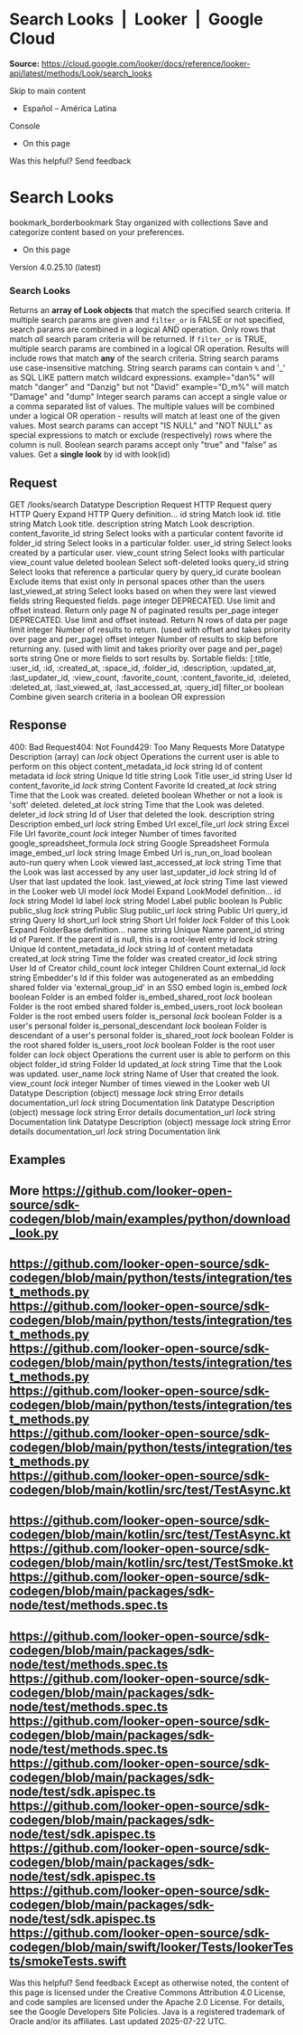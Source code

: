 # Search Looks  |  Looker  |  Google Cloud

**Source:** https://cloud.google.com/looker/docs/reference/looker-api/latest/methods/Look/search_looks

Skip to main content 


  * Español – América Latina

Console 
  * On this page




Was this helpful?
Send feedback 
#  Search Looks
bookmark_borderbookmark Stay organized with collections  Save and categorize content based on your preferences.
  * On this page


Version 4.0.25.10 (latest) 
### Search Looks
Returns an **array of Look objects** that match the specified search criteria.
If multiple search params are given and `filter_or` is FALSE or not specified, search params are combined in a logical AND operation. Only rows that match _all_ search param criteria will be returned.
If `filter_or` is TRUE, multiple search params are combined in a logical OR operation. Results will include rows that match **any** of the search criteria.
String search params use case-insensitive matching. String search params can contain `%` and '_' as SQL LIKE pattern match wildcard expressions. example="dan%" will match "danger" and "Danzig" but not "David" example="D_m%" will match "Damage" and "dump"
Integer search params can accept a single value or a comma separated list of values. The multiple values will be combined under a logical OR operation - results will match at least one of the given values.
Most search params can accept "IS NULL" and "NOT NULL" as special expressions to match or exclude (respectively) rows where the column is null.
Boolean search params accept only "true" and "false" as values.
Get a **single look** by id with look(id)
## Request
GET /looks/search 
Datatype
Description
Request
HTTP Request 
query
HTTP Query 
Expand HTTP Query definition... 
id
string 
Match look id.
title
string 
Match Look title.
description
string 
Match Look description.
content_favorite_id
string 
Select looks with a particular content favorite id
folder_id
string 
Select looks in a particular folder.
user_id
string 
Select looks created by a particular user.
view_count
string 
Select looks with particular view_count value
deleted
boolean 
Select soft-deleted looks
query_id
string 
Select looks that reference a particular query by query_id
curate
boolean 
Exclude items that exist only in personal spaces other than the users
last_viewed_at
string 
Select looks based on when they were last viewed
fields
string 
Requested fields.
page
integer 
DEPRECATED. Use limit and offset instead. Return only page N of paginated results
per_page
integer 
DEPRECATED. Use limit and offset instead. Return N rows of data per page
limit
integer 
Number of results to return. (used with offset and takes priority over page and per_page)
offset
integer 
Number of results to skip before returning any. (used with limit and takes priority over page and per_page)
sorts
string 
One or more fields to sort results by. Sortable fields: [:title, :user_id, :id, :created_at, :space_id, :folder_id, :description, :updated_at, :last_updater_id, :view_count, :favorite_count, :content_favorite_id, :deleted, :deleted_at, :last_viewed_at, :last_accessed_at, :query_id]
filter_or
boolean 
Combine given search criteria in a boolean OR expression
## Response
400: Bad Request404: Not Found429: Too Many Requests More
Datatype
Description
(array)
can
_lock_
object 
Operations the current user is able to perform on this object
content_metadata_id
_lock_
string 
Id of content metadata
id
_lock_
string 
Unique Id
title
string 
Look Title
user_id
string 
User Id
content_favorite_id
_lock_
string 
Content Favorite Id
created_at
_lock_
string 
Time that the Look was created.
deleted
boolean 
Whether or not a look is 'soft' deleted.
deleted_at
_lock_
string 
Time that the Look was deleted.
deleter_id
_lock_
string 
Id of User that deleted the look.
description
string 
Description
embed_url
_lock_
string 
Embed Url
excel_file_url
_lock_
string 
Excel File Url
favorite_count
_lock_
integer 
Number of times favorited
google_spreadsheet_formula
_lock_
string 
Google Spreadsheet Formula
image_embed_url
_lock_
string 
Image Embed Url
is_run_on_load
boolean 
auto-run query when Look viewed
last_accessed_at
_lock_
string 
Time that the Look was last accessed by any user
last_updater_id
_lock_
string 
Id of User that last updated the look.
last_viewed_at
_lock_
string 
Time last viewed in the Looker web UI
model
_lock_
Model
Expand LookModel definition... 
id
_lock_
string 
Model Id
label
_lock_
string 
Model Label
public
boolean 
Is Public
public_slug
_lock_
string 
Public Slug
public_url
_lock_
string 
Public Url
query_id
string 
Query Id
short_url
_lock_
string 
Short Url
folder
_lock_
Folder of this Look
Expand FolderBase definition... 
name
string 
Unique Name
parent_id
string 
Id of Parent. If the parent id is null, this is a root-level entry
id
_lock_
string 
Unique Id
content_metadata_id
_lock_
string 
Id of content metadata
created_at
_lock_
string 
Time the folder was created
creator_id
_lock_
string 
User Id of Creator
child_count
_lock_
integer 
Children Count
external_id
_lock_
string 
Embedder's Id if this folder was autogenerated as an embedding shared folder via 'external_group_id' in an SSO embed login
is_embed
_lock_
boolean 
Folder is an embed folder
is_embed_shared_root
_lock_
boolean 
Folder is the root embed shared folder
is_embed_users_root
_lock_
boolean 
Folder is the root embed users folder
is_personal
_lock_
boolean 
Folder is a user's personal folder
is_personal_descendant
_lock_
boolean 
Folder is descendant of a user's personal folder
is_shared_root
_lock_
boolean 
Folder is the root shared folder
is_users_root
_lock_
boolean 
Folder is the root user folder
can
_lock_
object 
Operations the current user is able to perform on this object
folder_id
string 
Folder Id
updated_at
_lock_
string 
Time that the Look was updated.
user_name
_lock_
string 
Name of User that created the look.
view_count
_lock_
integer 
Number of times viewed in the Looker web UI
Datatype
Description
(object)
message
_lock_
string 
Error details
documentation_url
_lock_
string 
Documentation link
Datatype
Description
(object)
message
_lock_
string 
Error details
documentation_url
_lock_
string 
Documentation link
Datatype
Description
(object)
message
_lock_
string 
Error details
documentation_url
_lock_
string 
Documentation link
## Examples
More
https://github.com/looker-open-source/sdk-codegen/blob/main/examples/python/download_look.py   
---  
https://github.com/looker-open-source/sdk-codegen/blob/main/python/tests/integration/test_methods.py   
https://github.com/looker-open-source/sdk-codegen/blob/main/python/tests/integration/test_methods.py   
https://github.com/looker-open-source/sdk-codegen/blob/main/python/tests/integration/test_methods.py   
https://github.com/looker-open-source/sdk-codegen/blob/main/python/tests/integration/test_methods.py   
https://github.com/looker-open-source/sdk-codegen/blob/main/python/tests/integration/test_methods.py   
https://github.com/looker-open-source/sdk-codegen/blob/main/kotlin/src/test/TestAsync.kt   
---  
https://github.com/looker-open-source/sdk-codegen/blob/main/kotlin/src/test/TestAsync.kt   
https://github.com/looker-open-source/sdk-codegen/blob/main/kotlin/src/test/TestSmoke.kt   
https://github.com/looker-open-source/sdk-codegen/blob/main/packages/sdk-node/test/methods.spec.ts   
---  
https://github.com/looker-open-source/sdk-codegen/blob/main/packages/sdk-node/test/methods.spec.ts   
https://github.com/looker-open-source/sdk-codegen/blob/main/packages/sdk-node/test/methods.spec.ts   
https://github.com/looker-open-source/sdk-codegen/blob/main/packages/sdk-node/test/methods.spec.ts   
https://github.com/looker-open-source/sdk-codegen/blob/main/packages/sdk-node/test/sdk.apispec.ts   
https://github.com/looker-open-source/sdk-codegen/blob/main/packages/sdk-node/test/sdk.apispec.ts   
https://github.com/looker-open-source/sdk-codegen/blob/main/packages/sdk-node/test/sdk.apispec.ts   
https://github.com/looker-open-source/sdk-codegen/blob/main/packages/sdk-node/test/sdk.apispec.ts   
https://github.com/looker-open-source/sdk-codegen/blob/main/swift/looker/Tests/lookerTests/smokeTests.swift   
---  
Was this helpful?
Send feedback 
Except as otherwise noted, the content of this page is licensed under the Creative Commons Attribution 4.0 License, and code samples are licensed under the Apache 2.0 License. For details, see the Google Developers Site Policies. Java is a registered trademark of Oracle and/or its affiliates.
Last updated 2025-07-22 UTC.


